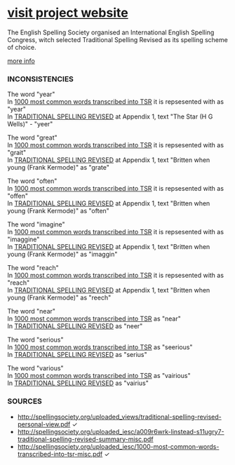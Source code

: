 # [visit project website](https://jikounderscore.github.io/TraditionalSpellingRevised/)

The English Spelling Society organised an International English Spelling Congress, witch selected Traditional Spelling Revised as its spelling scheme of choice.

[more info](http://spellingsociety.org/iesc-papers)

### INCONSISTENCIES

The word "year"   
In [1000 most common words transcribed into TSR](http://spellingsociety.org/uploaded_iesc/1000-most-common-words-transcribed-into-tsr-misc.pdf)
it is repsesented with as "year"   
In [TRADITIONAL SPELLING REVISED](http://spellingsociety.org/uploaded_views/traditional-spelling-revised-personal-view.pdf)
at Appendix 1, text "The Star (H G Wells)" - "yeer"

The word "great"   
In [1000 most common words transcribed into TSR](http://spellingsociety.org/uploaded_iesc/1000-most-common-words-transcribed-into-tsr-misc.pdf)
it is repsesented with as "grait"   
In [TRADITIONAL SPELLING REVISED](http://spellingsociety.org/uploaded_views/traditional-spelling-revised-personal-view.pdf)
at Appendix 1, text "Britten when young (Frank Kermode)" as "grate"

The word "often"   
In [1000 most common words transcribed into TSR](http://spellingsociety.org/uploaded_iesc/1000-most-common-words-transcribed-into-tsr-misc.pdf)
it is repsesented with as "offen"   
In [TRADITIONAL SPELLING REVISED](http://spellingsociety.org/uploaded_views/traditional-spelling-revised-personal-view.pdf)
at Appendix 1, text "Britten when young (Frank Kermode)" as "often"

The word "imagine"   
In [1000 most common words transcribed into TSR](http://spellingsociety.org/uploaded_iesc/1000-most-common-words-transcribed-into-tsr-misc.pdf)
it is repsesented with as "imaggine"   
In [TRADITIONAL SPELLING REVISED](http://spellingsociety.org/uploaded_views/traditional-spelling-revised-personal-view.pdf)
at Appendix 1, text "Britten when young (Frank Kermode)" as "imaggin"

The word "reach"   
In [1000 most common words transcribed into TSR](http://spellingsociety.org/uploaded_iesc/1000-most-common-words-transcribed-into-tsr-misc.pdf)
it is repsesented with as "reach"   
In [TRADITIONAL SPELLING REVISED](http://spellingsociety.org/uploaded_views/traditional-spelling-revised-personal-view.pdf)
at Appendix 1, text "Britten when young (Frank Kermode)" as "reech"

The word "near"   
In [1000 most common words transcribed into TSR](http://spellingsociety.org/uploaded_iesc/1000-most-common-words-transcribed-into-tsr-misc.pdf)
as "near"   
In [TRADITIONAL SPELLING REVISED](http://spellingsociety.org/uploaded_views/traditional-spelling-revised-personal-view.pdf)
as "neer"

The word "serious"   
In [1000 most common words transcribed into TSR](http://spellingsociety.org/uploaded_iesc/1000-most-common-words-transcribed-into-tsr-misc.pdf)
as "seerious"   
In [TRADITIONAL SPELLING REVISED](http://spellingsociety.org/uploaded_views/traditional-spelling-revised-personal-view.pdf)
as "serius"

The word "various"   
In [1000 most common words transcribed into TSR](http://spellingsociety.org/uploaded_iesc/1000-most-common-words-transcribed-into-tsr-misc.pdf)
as "vairious"   
In [TRADITIONAL SPELLING REVISED](http://spellingsociety.org/uploaded_views/traditional-spelling-revised-personal-view.pdf)
as "vairius"

### SOURCES

- http://spellingsociety.org/uploaded_views/traditional-spelling-revised-personal-view.pdf ✓
- http://spellingsociety.org/uploaded_iesc/a009r6wrk-linstead-s11ugry7-traditional-spelling-revised-summary-misc.pdf
- http://spellingsociety.org/uploaded_iesc/1000-most-common-words-transcribed-into-tsr-misc.pdf ✓